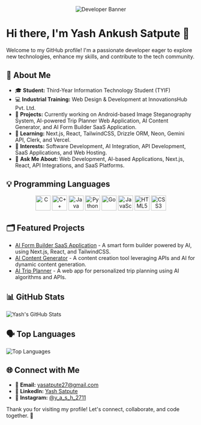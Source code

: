 <p align="center">
  <img src="https://www.fastmail.com/assets/images/HeroImage_WhyGmailUsersAreSwitchingToFastmailBlog_final1400x500-yQs3akQdge-749.png" alt="Developer Banner" style="max-width: 100%; height: auto;"/>
</p>

# Hi there, I'm Yash Ankush Satpute 👋

Welcome to my GitHub profile! I'm a passionate developer eager to explore new technologies, enhance my skills, and contribute to the tech community. 

## 🚀 About Me

- 🎓 **Student:** Third-Year Information Technology Student (TYIF)
- 💻 **Industrial Training:** Web Design & Development at InnovationsHub Pvt. Ltd.
- 📱 **Projects:** Currently working on Android-based Image Steganography System, AI-powered Trip Planner Web Application, AI Content Generator, and AI Form Builder SaaS Application.
- 🌱 **Learning:** Next.js, React, TailwindCSS, Drizzle ORM, Neon, Gemini API, Clerk, and Vercel.
- 🧪 **Interests:** Software Development, AI Integration, API Development, SaaS Applications, and Web Hosting.
- 💬 **Ask Me About:** Web Development, AI-based Applications, Next.js, React, API Integrations, and SaaS Platforms.

## 💡 Programming Languages

<p align="center">
  <img src="https://cdn.jsdelivr.net/gh/devicons/devicon/icons/c/c-original.svg" alt="C" width="40" height="40"/>
  <img src="https://cdn.jsdelivr.net/gh/devicons/devicon/icons/cplusplus/cplusplus-original.svg" alt="C++" width="40" height="40"/>
  <img src="https://cdn.jsdelivr.net/gh/devicons/devicon/icons/java/java-original.svg" alt="Java" width="40" height="40"/>
  <img src="https://cdn.jsdelivr.net/gh/devicons/devicon/icons/python/python-original.svg" alt="Python" width="40" height="40"/>
  <img src="https://cdn.jsdelivr.net/gh/devicons/devicon/icons/go/go-original.svg" alt="Go" width="40" height="40"/>
  <img src="https://cdn.jsdelivr.net/gh/devicons/devicon/icons/javascript/javascript-original.svg" alt="JavaScript" width="40" height="40"/>
  <img src="https://cdn.jsdelivr.net/gh/devicons/devicon/icons/html5/html5-original.svg" alt="HTML5" width="40" height="40"/>
  <img src="https://cdn.jsdelivr.net/gh/devicons/devicon/icons/css3/css3-original.svg" alt="CSS3" width="40" height="40"/>
</p>

## 🗂️ Featured Projects

- [AI Form Builder SaaS Application](https://github.com/Yash-Satpute-2711/ai-form-builder.git) - A smart form builder powered by AI, using Next.js, React, and TailwindCSS.
- [AI Content Generator](https://github.com/Yash-Satpute-2711/project2) - A content creation tool leveraging APIs and AI for dynamic content generation.
- [AI Trip Planner](https://github.com/Yash-Satpute-2711/project3) - A web app for personalized trip planning using AI algorithms and APIs.

## 📊 GitHub Stats

![Yash's GitHub Stats](https://github-readme-stats.vercel.app/api?username=Yash-Satpute-2711&show_icons=true&theme=radical)

## 🗣️ Top Languages

![Top Languages](https://github-readme-stats.vercel.app/api/top-langs/?username=Yash-Satpute-2711&layout=compact&theme=radical)

## 🌐 Connect with Me

- 📧 **Email:** [yasatpute27@gmail.com](mailto:yasatpute27@gmail.com)
- 💼 **LinkedIn:** [Yash Satpute](https://www.linkedin.com/in/your-linkedin-profile/)
- 📸 **Instagram:** [@y_a_s_h_2711](https://www.instagram.com/y_a_s_h_2711/)

Thank you for visiting my profile! Let's connect, collaborate, and code together. 🚀
